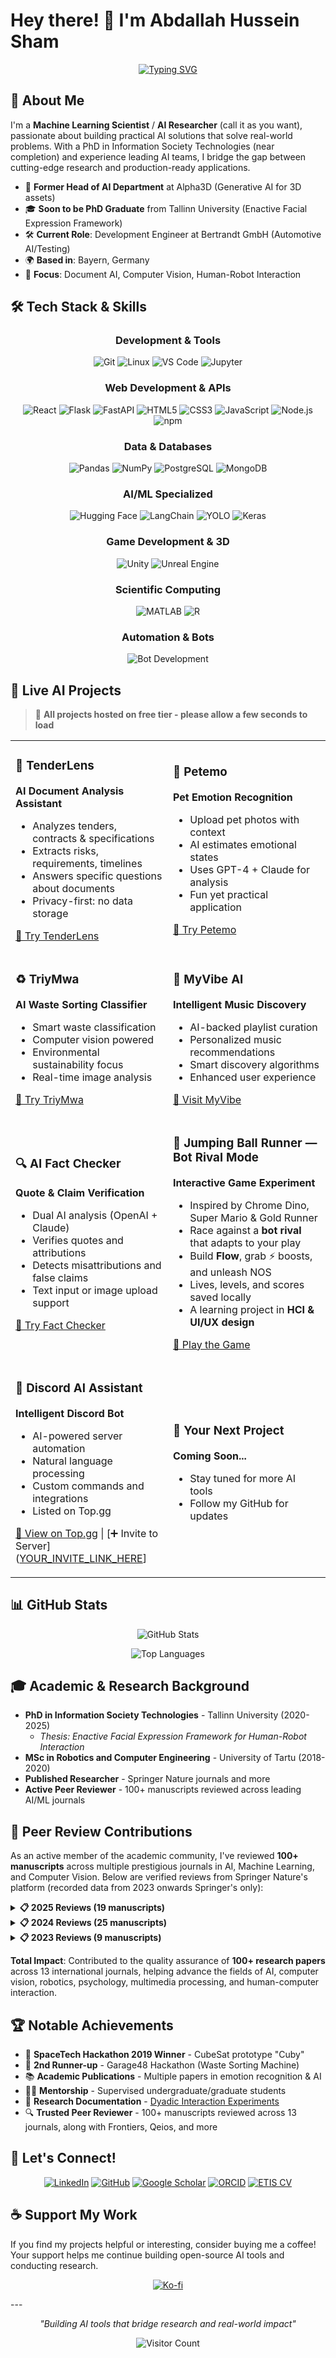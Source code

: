 # Hey there! 👋 I'm Abdallah Hussein Sham

<div align="center">
  
[![Typing SVG](https://readme-typing-svg.herokuapp.com?font=Fira+Code&pause=1000&color=2F81F7&center=true&vCenter=true&width=435&lines=ML+Engineer+%26+AI+Researcher;Building+AI+tools+that+matter;From+Academia+to+Industry;Prototyping+the+Future)](https://git.io/typing-svg)

</div>

## 🚀 About Me

I'm a **Machine Learning Scientist** / **AI Researcher** (call it as you want), passionate about building practical AI solutions that solve real-world problems. With a PhD in Information Society Technologies (near completion) and experience leading AI teams, I bridge the gap between cutting-edge research and production-ready applications.

- 🔬 **Former Head of AI Department** at Alpha3D (Generative AI for 3D assets)
- 🎓 **Soon to be PhD Graduate** from Tallinn University (Enactive Facial Expression Framework)
- 🛠️ **Current Role**: Development Engineer at Bertrandt GmbH (Automotive AI/Testing)
- 🌍 **Based in**: Bayern, Germany
- 🎯 **Focus**: Document AI, Computer Vision, Human-Robot Interaction

## 🛠️ Tech Stack & Skills

<div align="center">

### Development & Tools
![Git](https://img.shields.io/badge/Git-F05032?style=for-the-badge&logo=git&logoColor=white)
![Linux](https://img.shields.io/badge/Linux-FCC624?style=for-the-badge&logo=linux&logoColor=black)
![VS Code](https://img.shields.io/badge/VS_Code-007ACC?style=for-the-badge&logo=visual-studio-code&logoColor=white)
![Jupyter](https://img.shields.io/badge/Jupyter-F37626?style=for-the-badge&logo=jupyter&logoColor=white)

### Web Development & APIs
![React](https://img.shields.io/badge/React-20232A?style=for-the-badge&logo=react&logoColor=61DAFB)
![Flask](https://img.shields.io/badge/Flask-000000?style=for-the-badge&logo=flask&logoColor=white)
![FastAPI](https://img.shields.io/badge/FastAPI-009688?style=for-the-badge&logo=fastapi&logoColor=white)
![HTML5](https://img.shields.io/badge/HTML5-E34F26?style=for-the-badge&logo=html5&logoColor=white)
![CSS3](https://img.shields.io/badge/CSS3-1572B6?style=for-the-badge&logo=css3&logoColor=white)
![JavaScript](https://img.shields.io/badge/JavaScript-F7DF1E?style=for-the-badge&logo=javascript&logoColor=black)
![Node.js](https://img.shields.io/badge/Node.js-339933?style=for-the-badge&logo=nodedotjs&logoColor=white)
![npm](https://img.shields.io/badge/npm-CB3837?style=for-the-badge&logo=npm&logoColor=white)

### Data & Databases
![Pandas](https://img.shields.io/badge/Pandas-150458?style=for-the-badge&logo=pandas&logoColor=white)
![NumPy](https://img.shields.io/badge/NumPy-013243?style=for-the-badge&logo=numpy&logoColor=white)
![PostgreSQL](https://img.shields.io/badge/PostgreSQL-316192?style=for-the-badge&logo=postgresql&logoColor=white)
![MongoDB](https://img.shields.io/badge/MongoDB-47A248?style=for-the-badge&logo=mongodb&logoColor=white)

### AI/ML Specialized
![Hugging Face](https://img.shields.io/badge/Hugging_Face-FFD21E?style=for-the-badge&logo=huggingface&logoColor=black)
![LangChain](https://img.shields.io/badge/LangChain-121212?style=for-the-badge&logo=chainlink&logoColor=white)
![YOLO](https://img.shields.io/badge/YOLO-00FFFF?style=for-the-badge&logo=yolo&logoColor=black)
![Keras](https://img.shields.io/badge/Keras-D00000?style=for-the-badge&logo=keras&logoColor=white)

### Game Development & 3D
![Unity](https://img.shields.io/badge/Unity-000000?style=for-the-badge&logo=unity&logoColor=white)
![Unreal Engine](https://img.shields.io/badge/Unreal_Engine-313131?style=for-the-badge&logo=unreal-engine&logoColor=white)

### Scientific Computing
![MATLAB](https://img.shields.io/badge/MATLAB-0076A8?style=for-the-badge&logo=mathworks&logoColor=white)
![R](https://img.shields.io/badge/R-276DC3?style=for-the-badge&logo=r&logoColor=white)

### Automation & Bots
![Bot Development](https://img.shields.io/badge/Bot_Development-7289DA?style=for-the-badge&logo=discord&logoColor=white)

</div>

## 🚀 Live AI Projects

> 🌟 **All projects hosted on free tier - please allow a few seconds to load**

<table>
<tr>
<td width="50%">

### 📄 TenderLens
**AI Document Analysis Assistant**
- Analyzes tenders, contracts & specifications
- Extracts risks, requirements, timelines
- Answers specific questions about documents
- Privacy-first: no data storage

[🔗 Try TenderLens](https://tenderlens.onrender.com/)

</td>
<td width="50%">

### 🐾 Petemo
**Pet Emotion Recognition**
- Upload pet photos with context
- AI estimates emotional states
- Uses GPT-4 + Claude for analysis
- Fun yet practical application

[🔗 Try Petemo](https://petemo.onrender.com/)

</td>
</tr>
<tr>
<td width="50%">

### ♻️ TriyMwa
**AI Waste Sorting Classifier**
- Smart waste classification
- Computer vision powered
- Environmental sustainability focus
- Real-time image analysis

[🔗 Try TriyMwa](https://triymwa.onrender.com/)

</td>
<td width="50%">

### 🎵 MyVibe AI
**Intelligent Music Discovery**
- AI-backed playlist curation
- Personalized music recommendations
- Smart discovery algorithms
- Enhanced user experience

[🔗 Visit MyVibe](https://app.myvibe.me/)

</td>
</tr>
<tr>
<td width="50%">

### 🔍 AI Fact Checker
**Quote & Claim Verification**
- Dual AI analysis (OpenAI + Claude)
- Verifies quotes and attributions
- Detects misattributions and false claims
- Text input or image upload support

[🔗 Try Fact Checker](https://factcheck-x6qf.onrender.com/)

</td>
<td width="50%">

### 🎌 Jumping Ball Runner — Bot Rival Mode
**Interactive Game Experiment**
- Inspired by Chrome Dino, Super Mario & Gold Runner
- Race against a **bot rival** that adapts to your play
- Build **Flow**, grab ⚡ boosts, and unleash NOS
- Lives, levels, and scores saved locally
- A learning project in **HCI & UI/UX design**

[🔗 Play the Game](https://ahsham.github.io/balljumper/)

</td>
</tr>
<tr>
<td width="50%">

### 🤖 Discord AI Assistant
**Intelligent Discord Bot**
- AI-powered server automation
- Natural language processing
- Custom commands and integrations
- Listed on Top.gg

[🔗 View on Top.gg](https://top.gg/bot/1429247511767547966) | [➕ Invite to Server]([YOUR_INVITE_LINK_HERE](https://discord.com/oauth2/authorize?client_id=1429247511767547966&permissions=277025737728&integration_type=0&scope=bot+applications.commands)]

</td>
<td width="50%">

### 🎯 Your Next Project
**Coming Soon...**
- Stay tuned for more AI tools
- Follow my GitHub for updates

</td>
</tr>
</table>

## 📊 GitHub Stats

<div align="center">
  
![GitHub Stats](https://github-readme-stats.vercel.app/api?username=ahsham&show_icons=true&theme=radical&hide_border=true&count_private=true)

![Top Languages](https://github-readme-stats.vercel.app/api/top-langs/?username=ahsham&layout=compact&theme=radical&hide_border=true)

</div>

## 🎓 Academic & Research Background

- **PhD in Information Society Technologies** - Tallinn University (2020-2025)
  - *Thesis: Enactive Facial Expression Framework for Human-Robot Interaction*
- **MSc in Robotics and Computer Engineering** - University of Tartu (2018-2020)
- **Published Researcher** - Springer Nature journals and more
- **Active Peer Reviewer** - 100+ manuscripts reviewed across leading AI/ML journals

## 📝 Peer Review Contributions

As an active member of the academic community, I've reviewed **100+ manuscripts** across multiple prestigious journals in AI, Machine Learning, and Computer Vision. Below are verified reviews from Springer Nature's platform (recorded data from 2023 onwards Springer's only):

<details>
<summary><b>📋 2025 Reviews (19 manuscripts)</b></summary>

- **Signal, Image and Video Processing** - 17 manuscripts
- **Scientific Reports** - 5 manuscripts
- **The Visual Computer** - 1 manuscript
- **Discover Artificial Intelligence** - 1 manuscript
- **Journal of Ambient Intelligence and Humanized Computing** - 1 manuscript
- **Archives of Computational Methods in Engineering** - 1 manuscript
- **International Journal of Computational Intelligence Systems** - 1 manuscript
- **Cognitive Computation** - 1 manuscript

</details>

<details>
<summary><b>📋 2024 Reviews (25 manuscripts)</b></summary>

- **Signal, Image and Video Processing** - 15 manuscripts
- **Scientific Reports** - 4 manuscripts
- **Discover Computing** - 2 manuscripts
- **The Visual Computer** - 2 manuscripts
- **Artificial Intelligence Review** - 1 manuscript
- **International Journal of Computational Intelligence Systems** - 1 manuscript
- **Discover Artificial Intelligence** - 1 manuscript

</details>

<details>
<summary><b>📋 2023 Reviews (9 manuscripts)</b></summary>

- **Scientific Reports** - 5 manuscripts
- **Social Network Analysis and Mining** - 1 manuscript
- **Signal, Image and Video Processing** - 1 manuscript
- **Psychological Research** - 1 manuscript
- **International Journal of Multimedia Information Retrieval** - 1 manuscript

</details>

**Total Impact**: Contributed to the quality assurance of **100+ research papers** across 13 international journals, helping advance the fields of AI, computer vision, robotics, psychology, multimedia processing, and human-computer interaction.

## 🏆 Notable Achievements

- 🥇 **SpaceTech Hackathon 2019 Winner** - CubeSat prototype "Cuby"
- 🥉 **2nd Runner-up** - Garage48 Hackathon (Waste Sorting Machine)
- 📚 **Academic Publications** - Multiple papers in emotion recognition & AI
- 👨‍🏫 **Mentorship** - Supervised undergraduate/graduate students
- 🎥 **Research Documentation** - [Dyadic Interaction Experiments](https://youtube.com/playlist?list=PL1e17YXORt5HIF66sabV3uK3hboHQ2QYO)
- 🔍 **Trusted Peer Reviewer** - 100+ manuscripts reviewed across 13 journals, along with Frontiers, Qeios, and more

## 🤝 Let's Connect!

<div align="center">

[![LinkedIn](https://img.shields.io/badge/LinkedIn-0077B5?style=for-the-badge&logo=linkedin&logoColor=white)](https://linkedin.com/in/ahsham)
[![GitHub](https://img.shields.io/badge/GitHub-100000?style=for-the-badge&logo=github&logoColor=white)](https://github.com/ahsham)
[![Google Scholar](https://img.shields.io/badge/Google_Scholar-4285F4?style=for-the-badge&logo=google-scholar&logoColor=white)](https://scholar.google.com/citations?user=m9tgIYwAAAAJ&hl=en)
[![ORCID](https://img.shields.io/badge/ORCID-A6CE39?style=for-the-badge&logo=orcid&logoColor=white)](https://orcid.org/0000-0003-1773-904X)
[![ETIS CV](https://img.shields.io/badge/ETIS_CV-00A86B?style=for-the-badge&logo=academia&logoColor=white)](https://www.etis.ee/CV/Abdallah_Hussein_Sham/eng/)

</div>

## ☕ Support My Work

If you find my projects helpful or interesting, consider buying me a coffee! Your support helps me continue building open-source AI tools and conducting research.

<div align="center">

[![Ko-fi](https://img.shields.io/badge/Ko--fi-F16061?style=for-the-badge&logo=ko-fi&logoColor=white)](https://ko-fi.com/zlastwolf)

</div>
---

<div align="center">
  
*"Building AI tools that bridge research and real-world impact"*

![Visitor Count](https://komarev.com/ghpvc/?username=ahsham&color=blue&style=flat-square)

</div>
